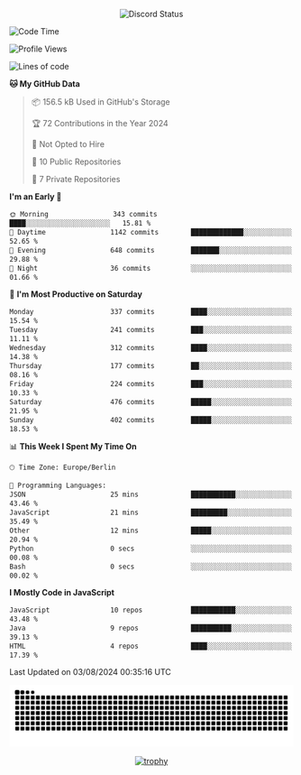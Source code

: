 <!-- Discord Status -->
<p align="center">
  <img src="https://lanyard.cnrad.dev/api/531896089096486922?borderRadius=30px" alt="Discord Status" />
</p>

<!--START_SECTION:waka-->
![Code Time](http://img.shields.io/badge/Code%20Time-904%20hrs%2014%20mins-blue)

![Profile Views](http://img.shields.io/badge/Profile%20Views-0-blue)

![Lines of code](https://img.shields.io/badge/From%20Hello%20World%20I%27ve%20Written-3.9%20million%20lines%20of%20code-blue)

**🐱 My GitHub Data** 

> 📦 156.5 kB Used in GitHub's Storage 
 > 
> 🏆 72 Contributions in the Year 2024
 > 
> 🚫 Not Opted to Hire
 > 
> 📜 10 Public Repositories 
 > 
> 🔑 7 Private Repositories 
 > 
**I'm an Early 🐤** 

```text
🌞 Morning                343 commits         ████░░░░░░░░░░░░░░░░░░░░░   15.81 % 
🌆 Daytime                1142 commits        █████████████░░░░░░░░░░░░   52.65 % 
🌃 Evening                648 commits         ███████░░░░░░░░░░░░░░░░░░   29.88 % 
🌙 Night                  36 commits          ░░░░░░░░░░░░░░░░░░░░░░░░░   01.66 % 
```
📅 **I'm Most Productive on Saturday** 

```text
Monday                   337 commits         ████░░░░░░░░░░░░░░░░░░░░░   15.54 % 
Tuesday                  241 commits         ███░░░░░░░░░░░░░░░░░░░░░░   11.11 % 
Wednesday                312 commits         ████░░░░░░░░░░░░░░░░░░░░░   14.38 % 
Thursday                 177 commits         ██░░░░░░░░░░░░░░░░░░░░░░░   08.16 % 
Friday                   224 commits         ███░░░░░░░░░░░░░░░░░░░░░░   10.33 % 
Saturday                 476 commits         █████░░░░░░░░░░░░░░░░░░░░   21.95 % 
Sunday                   402 commits         █████░░░░░░░░░░░░░░░░░░░░   18.53 % 
```


📊 **This Week I Spent My Time On** 

```text
🕑︎ Time Zone: Europe/Berlin

💬 Programming Languages: 
JSON                     25 mins             ███████████░░░░░░░░░░░░░░   43.46 % 
JavaScript               21 mins             █████████░░░░░░░░░░░░░░░░   35.49 % 
Other                    12 mins             █████░░░░░░░░░░░░░░░░░░░░   20.94 % 
Python                   0 secs              ░░░░░░░░░░░░░░░░░░░░░░░░░   00.08 % 
Bash                     0 secs              ░░░░░░░░░░░░░░░░░░░░░░░░░   00.02 % 
```

**I Mostly Code in JavaScript** 

```text
JavaScript               10 repos            ███████████░░░░░░░░░░░░░░   43.48 % 
Java                     9 repos             ██████████░░░░░░░░░░░░░░░   39.13 % 
HTML                     4 repos             ████░░░░░░░░░░░░░░░░░░░░░   17.39 % 
```




 Last Updated on 03/08/2024 00:35:16 UTC
<!--END_SECTION:waka-->

<!-- GitHub Contribution Snake -->
<p align="center">
  <img src="https://raw.githubusercontent.com/vxnsin/vxnsin/output/github-contribution-grid-snake-dark.svg" alt="GitHub Contribution Snake" />
</p>

<!-- GitHub Trophy -->
<p align="center">
  <a href="https://github.com/ryo-ma/github-profile-trophy">
    <img src="https://github-profile-trophy.vercel.app/?username=vxnsin&theme=onedark" alt="trophy" />
  </a>
</p>
